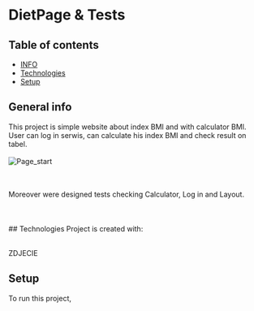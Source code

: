 # DietPage & Tests
## Table of contents
* [INFO](#general-info)
* [Technologies](#technologies)
* [Setup](#setup)


## General info
This project is simple website about index BMI and with calculator BMI.
<br>
User can log in serwis, can calculate his index BMI and check result on tabel.
<br>
<br>
![Page_start](https://user-images.githubusercontent.com/117024736/220334043-6091391c-1426-4b0d-acae-5d7d6db1e37f.PNG)

<br>
<br>
Moreover were designed tests checking Calculator, Log in and Layout.
<br>
<br>

<br>
<br>
## Technologies
Project is created with:



<br>
<br>

ZDJECIE

## Setup
To run this project,
